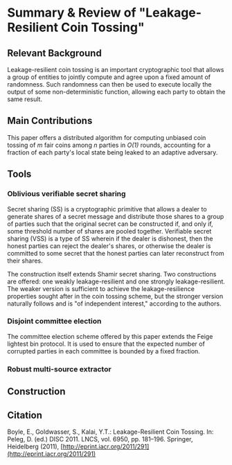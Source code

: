 # Summary & Review of "Leakage-Resilient Coin Tossing"

## Relevant Background

Leakage-resilient coin tossing is an important cryptographic tool that allows a group of entities to jointly compute and agree upon a fixed amount of randomness. Such randomness can then be used to execute locally the output of some non-deterministic function, allowing each party to obtain the same result.

## Main Contributions

This paper offers a distributed algorithm for computing unbiased coin tossing of _m_ fair coins among _n_ parties in _O(1)_ rounds, accounting for a fraction of each party's local state being leaked to an adaptive adversary.

## Tools

### Oblivious verifiable secret sharing

Secret sharing (SS) is a cryptographic primitive that allows a dealer to generate shares of a secret message and distribute those shares to a group of parties such that the original secret can be constructed if, and only if, some threshold number of shares are pooled together. Verifiable secret sharing (VSS) is a type of SS wherein if the dealer is dishonest, then the honest parties can reject the dealer's shares, or otherwise the dealer is committed to some secret that the honest parties can later reconstruct from their shares.

The construction itself extends Shamir secret sharing. Two constructions are offered: one weakly leakage-resilient and one strongly leakage-resilient. The weaker version is sufficient to achieve the leakage-resilience properties sought after in the coin tossing scheme, but the stronger version naturally follows and is "of independent interest," according to the authors.

### Disjoint committee election

The committee election scheme offered by this paper extends the Feige lightest bin protocol. It is used to ensure that the expected number of corrupted parties in each committee is bounded by a fixed fraction.

### Robust multi-source extractor

## Construction

## Citation

Boyle, E., Goldwasser, S., Kalai, Y.T.: Leakage-Resilient Coin Tossing. In: Peleg, D. (ed.) DISC 2011. LNCS, vol. 6950, pp. 181–196. Springer, Heidelberg (2011), [http://eprint.iacr.org/2011/291](http://eprint.iacr.org/2011/291)
